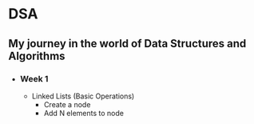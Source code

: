 # DSA
## My journey in the world of Data Structures and Algorithms
* ###  Week 1
  * Linked Lists (Basic Operations)
    * Create a node
    * Add N elements to node
